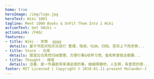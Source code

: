 ```yaml
---
home: true
heroImage: /img/logo.jpg 
heroText: Wiki 1001
tagline: Meet 1000 Books & UnFit Them Into 1 Wiki
actionText: Get SWiki →
actionLink: /FAQ/
features:
- title: Wiki - 求索  gggg
  details: 基于书签对知识点进行 整理，吸收，吐纳，归档。吾将上下而求索...
- title: Store - 仓库
  details: 展望云仓库而归纳整理，方便行事&培养习惯。鱼和熊掌我全都要...
- title: Thought - 随笔
  details: 活着，是一件最能带来满足感的事。细细琢磨吧，人生啊，有意思的很...
footer: MIT Licensed | Copyright © 2019.01.11-present Mulander-J
---
```

